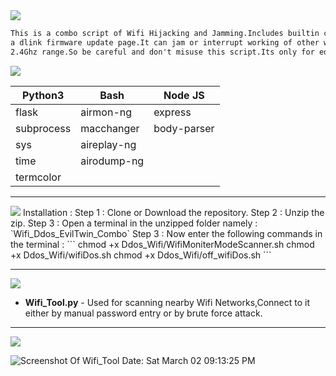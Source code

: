 <img src="https://via.placeholder.com/1270x120/0d1117/fffff?text=Wifi+DDos+EvilTwin+Combo" />

```html
This is a combo script of Wifi Hijacking and Jamming.Includes builtin captive portal with
a dlink firmware update page.It can jam or interrupt working of other wireless networks in
2.4Ghz range.So be careful and don't misuse this script.Its only for education purpose.
```
<img src="https://via.placeholder.com/1000x100/0d1117/BFFF00?text=Tools+and+Modules+used" />

| Python3  | Bash | Node JS |
| ------------- | ------------- | --------
| flask | airmon-ng | express |
| subprocess | macchanger | body-parser |
| sys  | aireplay-ng |  |
| time | airodump-ng |  |
| termcolor |   |   |
-------------------------------------------------------------------------------------------------------------------------------------------------
<img src="https://via.placeholder.com/1270x120/0d1117/BFFF00?text=INSTALLATIONS and CONFIGURATION" />
Installation :
Step 1 : Clone or Download the repository.
Step 2 : Unzip the zip.
Step 3 : Open a terminal in the unzipped folder namely : `Wifi_Ddos_EvilTwin_Combo`
Step 3 : Now enter the following commands in the terminal :
         ```
         chmod +x Ddos_Wifi/WifiMoniterModeScanner.sh
         chmod +x Ddos_Wifi/wifiDos.sh
         chmod +x Ddos_Wifi/off_wifiDos.sh
         ```

-------------------------------------------------------------------------------------------------------------------------------------------------
<img src="https://via.placeholder.com/1270x120/0d1117/BFFF00?text=FUNCTIONALITIES" />

* **Wifi_Tool.py** - Used for scanning nearby Wifi Networks,Connect to it either by manual password entry or by brute force attack.
------------------------------------------------------------------------------------------------------------------------------------------------

<img src="https://via.placeholder.com/1270x120/0d1117/BFFF00?text=SCREENSHOT+OF+THE+SCRIPT" />

![Screenshot Of Wifi_Tool Date: Sat March 02 09:13:25 PM](https://i.imgur.com/UIhj0PF.png)
